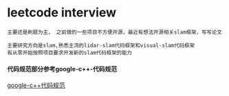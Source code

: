 # leetcode interview
```
主要还是刷题为主， 之前做的一些项目不方便开源，最近有想法开源相关slam框架，写写论文

主要研究方向是slam,熟悉主流的lidar-slam代码框架和visual-slam代码框架
有从零开始按照项目要求开发新的slam代码框架的能力
```
#### 代码规范部分参考google-c++-代码规范
[google-c++代码规范](https://zh-google-styleguide.readthedocs.io/en/latest/)